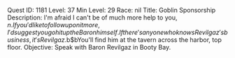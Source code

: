 Quest ID: 1181
Level: 37
Min Level: 29
Race: nil
Title: Goblin Sponsorship
Description: I'm afraid I can't be of much more help to you, $n. If you'd like to follow up on it more, I'd suggest you go hit up the Baron himself. If there's anyone who knows Revilgaz's business, it's Revilgaz.$b$bYou'll find him at the tavern across the harbor, top floor.
Objective: Speak with Baron Revilgaz in Booty Bay.
